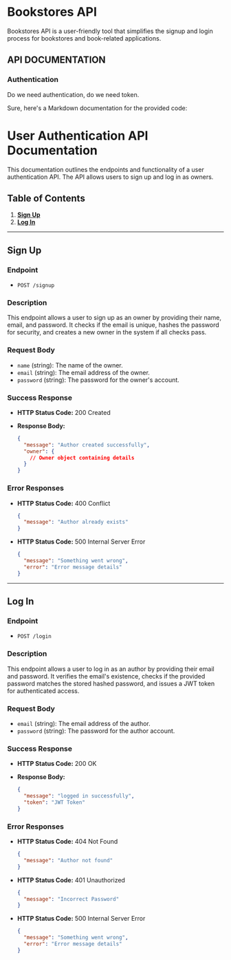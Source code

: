 # Bookstores API

Bookstores API is a user-friendly tool that simplifies the signup and login process for bookstores and book-related applications. 

## API DOCUMENTATION

### Authentication

Do we need authentication, do we need token.

Sure, here's a Markdown documentation for the provided code:

# User Authentication API Documentation

This documentation outlines the endpoints and functionality of a user authentication API. The API allows users to sign up and log in as owners.

## Table of Contents

1. [**Sign Up**](#sign-up)
2. [**Log In**](#log-in)

---

## Sign Up

### Endpoint

- `POST /signup`

### Description

This endpoint allows a user to sign up as an owner by providing their name, email, and password. It checks if the email is unique, hashes the password for security, and creates a new owner in the system if all checks pass.

### Request Body

- `name` (string): The name of the owner.
- `email` (string): The email address of the owner.
- `password` (string): The password for the owner's account.

### Success Response

- **HTTP Status Code:** 200 Created

- **Response Body:**

  ```json
  {
    "message": "Author created successfully",
    "owner": {
      // Owner object containing details
    }
  }
  ```

### Error Responses

- **HTTP Status Code:** 400 Conflict

  ```json
  {
    "message": "Author already exists"
  }
  ```

- **HTTP Status Code:** 500 Internal Server Error

  ```json
  {
    "message": "Something went wrong",
    "error": "Error message details"
  }
  ```

---

## Log In

### Endpoint

- `POST /login`

### Description

This endpoint allows a user to log in as an author by providing their email and password. It verifies the email's existence, checks if the provided password matches the stored hashed password, and issues a JWT token for authenticated access.

### Request Body

- `email` (string): The email address of the author.
- `password` (string): The password for the author account.

### Success Response

- **HTTP Status Code:** 200 OK
- **Response Body:**

  ```json
  {
    "message": "logged in successfully",
    "token": "JWT Token"
  }
  ```

### Error Responses

- **HTTP Status Code:** 404 Not Found

  ```json
  {
    "message": "Author not found"
  }
  ```

- **HTTP Status Code:** 401 Unauthorized

  ```json
  {
    "message": "Incorrect Password"
  }
  ```

- **HTTP Status Code:** 500 Internal Server Error

  ```json
  {
    "message": "Something went wrong",
    "error": "Error message details"
  }
  ```
